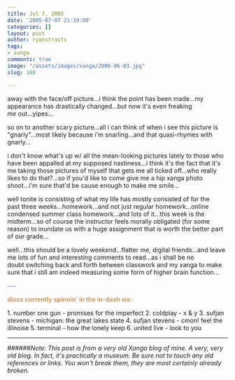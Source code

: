 ```yaml
---
title: Jul 7, 2005
date: '2005-07-07 21:19:00'
categories: []
layout: post
author: ryanstraits
tags:
- xanga
comments: true
image: "/assets/images/xanga/2006-06-03.jpg"
slug: 188

---
```

away with the face/off picture...i think the point has been made...my appearance has drastically changed...but now it's even freaking <em>me</em> out...yipes...

<!-- break -->

so on to another scary picture...all i can think of when i see this picture is "gnarly"...most likely because i'm snarling...and that quasi-rhymes with gnarly...

i don't know what's up w/ all the mean-looking pictures lately to those who have been appalled at my supposed nastiness...i think it's the fact that it's me taking those pictures of myself that gets me all ticked off...who really likes to do that?...so if you'd like to come give me a hip xanga photo shoot...i'm sure that'd be cause enough to make me smile...

well tonite is consisting of what my life has mostly consisted of for the past three weeks...homework...and not just regular homework...online condensed summer class homework...and lots of it...this week is the midterm...so of course the instructor feels morally obligated (for some reason) to inundate us with a huge assignment that is worth the better part of our grade...

well...this should be a lovely weekend...flatter me, digital friends...and leave me lots of fun and interesting comments to read...as i shall be no doubt switching back and forth between classwork and my xanga to make sure that i still am indeed measuring some form of higher brain function...

<span style="color:#336699;">---</span>

<span style="color:#cc9966;"><strong>discs currently spinnin' in the in-dash six:</strong></span>

1. number one gun - promises for the imperfect
2. coldplay - x &amp; y
3. sufjan stevens - michigan: the great lakes state
4. sufjan stevens - cmon! feel the illinoise
5. terminal - how the lonely keep
6. united live - look to you

---

######*Note: This post is from a very old Xanga blog of mine. A very, very old blog. In fact, it's practically a museum. Be sure not to touch any old references or links. You won't break them, they are most certainly already broken.*